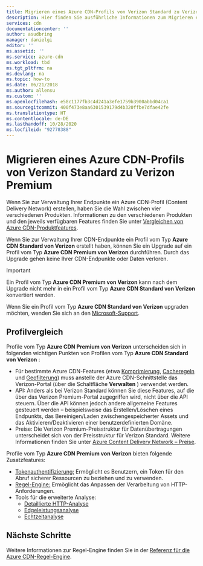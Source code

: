 ```yaml
---
title: Migrieren eines Azure CDN-Profils von Verizon Standard zu Verizon Premium
description: Hier finden Sie ausführliche Informationen zum Migrieren eines Profils von Verizon Standard zu Verizon Premium.
services: cdn
documentationcenter: ''
author: asudbring
manager: danielgi
editor: ''
ms.assetid: ''
ms.service: azure-cdn
ms.workload: tbd
ms.tgt_pltfrm: na
ms.devlang: na
ms.topic: how-to
ms.date: 06/21/2018
ms.author: allensu
ms.custom: ''
ms.openlocfilehash: e58c1177fb3c4d241a3efe1759b3900abbd04ca1
ms.sourcegitcommit: 400f473e8aa6301539179d4b320ffbe7dfae42fe
ms.translationtype: HT
ms.contentlocale: de-DE
ms.lasthandoff: 10/28/2020
ms.locfileid: "92778388"
---
```

# <a name="migrate-an-azure-cdn-profile-from-standard-verizon-to-premium-verizon"></a>Migrieren eines Azure CDN-Profils von Verizon Standard zu Verizon Premium

Wenn Sie zur Verwaltung Ihrer Endpunkte ein Azure CDN-Profil (Content Delivery Network) erstellen, haben Sie die Wahl zwischen vier verschiedenen Produkten. Informationen zu den verschiedenen Produkten und den jeweils verfügbaren Features finden Sie unter [Vergleichen von Azure CDN-Produktfeatures](cdn-features.md).

Wenn Sie zur Verwaltung Ihrer CDN-Endpunkte ein Profil vom Typ **Azure CDN Standard von Verizon** erstellt haben, können Sie ein Upgrade auf ein Profil vom Typ **Azure CDN Premium von Verizon** durchführen. Durch das Upgrade gehen keine Ihrer CDN-Endpunkte oder Daten verloren. 

> [!IMPORTANT]
> Ein Profil vom Typ **Azure CDN Premium von Verizon** kann nach dem Upgrade nicht mehr in ein Profil vom Typ **Azure CDN Standard von Verizon** konvertiert werden.
> 

Wenn Sie ein Profil vom Typ **Azure CDN Standard von Verizon** upgraden möchten, wenden Sie sich an den [Microsoft-Support](https://azure.microsoft.com/support/options/).

## <a name="profile-comparison"></a>Profilvergleich
Profile vom Typ **Azure CDN Premium von Verizon** unterscheiden sich in folgenden wichtigen Punkten von Profilen vom Typ **Azure CDN Standard von Verizon** :
- Für bestimmte Azure CDN-Features (etwa [Komprimierung](cdn-improve-performance.md), [Cacheregeln](cdn-caching-rules.md) und [Geofilterung](cdn-restrict-access-by-country.md)) muss anstelle der Azure CDN-Schnittstelle das Verizon-Portal (über die Schaltfläche **Verwalten** ) verwendet werden.
- API: Anders als bei Verizon Standard können Sie diese Features, auf die über das Verizon Premium-Portal zugegriffen wird, nicht über die API steuern. Über die API können jedoch andere allgemeine Features gesteuert werden – beispielsweise das Erstellen/Löschen eines Endpunkts, das Bereinigen/Laden zwischengespeicherter Assets und das Aktivieren/Deaktivieren einer benutzerdefinierten Domäne.
- Preise: Die Verizon Premium-Preisstruktur für Datenübertragungen unterscheidet sich von der Preisstruktur für Verizon Standard. Weitere Informationen finden Sie unter [Azure Content Delivery Network – Preise](https://azure.microsoft.com/pricing/details/cdn/).

Profile vom Typ **Azure CDN Premium von Verizon** bieten folgende Zusatzfeatures:
- [Tokenauthentifizierung:](cdn-token-auth.md) Ermöglicht es Benutzern, ein Token für den Abruf sicherer Ressourcen zu beziehen und zu verwenden.
- [Regel-Engine:](./cdn-verizon-premium-rules-engine.md) Ermöglicht das Anpassen der Verarbeitung von HTTP-Anforderungen.
- Tools für die erweiterte Analyse:
   - [Detaillierte HTTP-Analyse](cdn-advanced-http-reports.md)
   - [Edgeleistungsanalyse](cdn-edge-performance.md)
   - [Echtzeitanalyse](cdn-real-time-alerts.md)


## <a name="next-steps"></a>Nächste Schritte
Weitere Informationen zur Regel-Engine finden Sie in der [Referenz für die Azure CDN-Regel-Engine](./cdn-verizon-premium-rules-engine-reference.md).